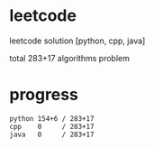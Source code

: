 # leetcode
leetcode solution [python, cpp, java]

total 283+17 algorithms problem
# progress	
	python 154+6 / 283+17
	cpp    0     / 283+17
	java   0     / 283+17
